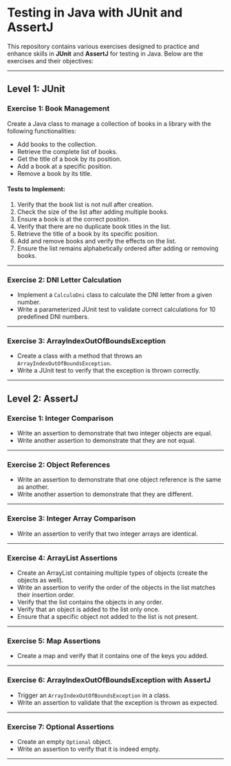 # Testing in Java with JUnit and AssertJ

This repository contains various exercises designed to practice and enhance skills in **JUnit** and **AssertJ** for testing in Java. Below are the exercises and their objectives:

---

## **Level 1: JUnit**

### **Exercise 1: Book Management**
Create a Java class to manage a collection of books in a library with the following functionalities:
- Add books to the collection.
- Retrieve the complete list of books.
- Get the title of a book by its position.
- Add a book at a specific position.
- Remove a book by its title.

#### **Tests to Implement:**
1. Verify that the book list is not null after creation.
2. Check the size of the list after adding multiple books.
3. Ensure a book is at the correct position.
4. Verify that there are no duplicate book titles in the list.
5. Retrieve the title of a book by its specific position.
6. Add and remove books and verify the effects on the list.
7. Ensure the list remains alphabetically ordered after adding or removing books.

---

### **Exercise 2: DNI Letter Calculation**
- Implement a `CalculoDni` class to calculate the DNI letter from a given number.
- Write a parameterized JUnit test to validate correct calculations for 10 predefined DNI numbers.

---

### **Exercise 3: ArrayIndexOutOfBoundsException**
- Create a class with a method that throws an `ArrayIndexOutOfBoundsException`.
- Write a JUnit test to verify that the exception is thrown correctly.

---

## **Level 2: AssertJ**

### **Exercise 1: Integer Comparison**
- Write an assertion to demonstrate that two integer objects are equal.
- Write another assertion to demonstrate that they are not equal.

---

### **Exercise 2: Object References**
- Write an assertion to demonstrate that one object reference is the same as another.
- Write another assertion to demonstrate that they are different.

---

### **Exercise 3: Integer Array Comparison**
- Write an assertion to verify that two integer arrays are identical.

---

### **Exercise 4: ArrayList Assertions**
- Create an ArrayList containing multiple types of objects (create the objects as well).
- Write an assertion to verify the order of the objects in the list matches their insertion order.
- Verify that the list contains the objects in any order.
- Verify that an object is added to the list only once.
- Ensure that a specific object not added to the list is not present.

---

### **Exercise 5: Map Assertions**
- Create a map and verify that it contains one of the keys you added.

---

### **Exercise 6: ArrayIndexOutOfBoundsException with AssertJ**
- Trigger an `ArrayIndexOutOfBoundsException` in a class.
- Write an assertion to validate that the exception is thrown as expected.

---

### **Exercise 7: Optional Assertions**
- Create an empty `Optional` object.
- Write an assertion to verify that it is indeed empty.

---
